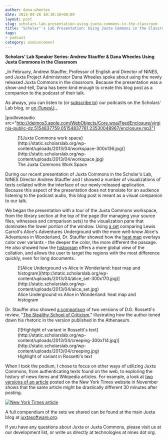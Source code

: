 ```yaml
---
author: dana-wheeles
date: 2013-04-26 10:18:18+00:00
layout: post
slug: scholars-lab-presentation-using-juxta-commons-in-the-classroom
title: 'Scholar''s Lab Presentation: Using Juxta Commons in the Classroom'
tags:
- podcast
category: announcement
---
```


**Scholars' Lab Speaker Series: Andrew Stauffer & Dana Wheeles**
**Using Juxta Commons in the Classroom**

_In February, Andrew Stauffer, Professor of English and Director of NINES, and Juxta Project Administrator Dana Wheeles spoke about using the newly released Juxta Commons in the classroom. Because the presentation was a show-and-tell, Dana has been kind enough to create this blog post as a companion to the podcast of their talk.

As always, you can listen to (or [subscribe to](http://www.scholarslab.org/category/podcasts/)) our podcasts on the Scholars' Lab blog, or [on iTunesU](http://itunes.apple.com/us/itunes-u/scholars-lab-speaker-series/id401906619)._



[podloveaudio src="http://deimos3.apple.com/WebObjects/Core.woa/FeedEnclosure/virginia-public-dz.5154837759.05154837761.23530048967/enclosure.mp3"]






<figure>
  [![Juxta Commons work space](http://static.scholarslab.org/wp-content/uploads/2013/04/workspace-300x136.jpg)](http://static.scholarslab.org/wp-content/uploads/2013/04/workspace.jpg)
  <figcaption>
 The Juxta Commons Work Space
</figcaption>

</figure>

During our recent presentation of Juxta Commons in the Scholar's Lab, NINES Director Andrew Stauffer and I showed a number of visualizations of texts collated within the interface of our newly-released application. Because this aspect of the presentation does not translate for an audience listening to the podcast audio, this blog post is meant as a visual companion to our talk.

We began the presentation with a tour of the Juxta Commons workspace, from the library section at the top of the page (for managing your source files, witnesses and comparison sets) to the visualization pane that dominates the lower portion of the window. Using [a set](http://www.juxtacommons.org/shares/GJm4O9) comparing Lewis Carroll's Alice's Adventures Underground with the more well-know Alice's Adventures in Wonderland, Dr. Stauffer showed how the [heat map](http://juxtacommons.org/guide#visualizations) overlays color over variants - the deeper the color, the more different the passage. He also showed how the [histogram](http://juxtacommons.org/images/histogram.jpg) offers a more global view of the collation, and allows the user to target the regions with the most difference quickly, even for long documents.

<figure>
  [![Alice Underground vs Alice in Wonderland: heat map and histogram](http://static.scholarslab.org/wp-content/uploads/2013/04/alice_set-300x170.jpg)](http://static.scholarslab.org/wp-content/uploads/2013/04/alice_set.jpg)
  <figcaption>
 Alice Underground vs Alice in Wonderland: heat map and histogram
</figcaption>

</figure>

Dr. Stauffer also showed [a comparison](http://www.juxtacommons.org/shares/FF0x40) of two versions of D.G. Rossetti's review, "[The Stealthy School of Criticism](http://www.rossettiarchive.org/docs/34p-1870.raw.html)," illustrating how the author toned down his rhetoric in the version published in the Athenaeum.

<figure>
  [![Highlight of variant in Rossetti's text](http://static.scholarslab.org/wp-content/uploads/2013/04/creeping-300x114.jpg)](http://static.scholarslab.org/wp-content/uploads/2013/04/creeping.jpg)
  <figcaption>
 Highlight of variant in Rossetti's text
</figcaption>

</figure>

When I took the podium, I chose to focus on other ways of utilizing Juxta Commons, from authenticating texts found on the web, to exploring the history of news items and Wikipedia articles. For example, a look at [two versions of an article](http://www.juxtacommons.org/shares/Ma6uaV) posted on the New York Times website in November shows that the same article might be drastically different 30 minutes after posting.


[![New York Times article](http://static.scholarslab.org/wp-content/uploads/2013/04/nyt-300x157.jpg)](http://static.scholarslab.org/wp-content/uploads/2013/04/nyt.jpg)


A full compendium of the sets we shared can be found at the main Juxta blog at [juxtasoftware.org](http://www.juxtasoftware.org/using-juxta-in-the-classroom-scholars-lab-presentation/).

If you have any questions about Juxta or Juxta Commons, please visit us at our development list, or write us directly at technologies at nines dot org.
